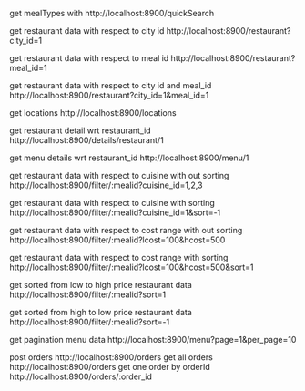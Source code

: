 get mealTypes with  http://localhost:8900/quickSearch

get restaurant data with respect to city id http://localhost:8900/restaurant?city_id=1

get restaurant data with respect to meal id http://localhost:8900/restaurant?meal_id=1

get restaurant data with respect to city id and meal_id http://localhost:8900/restaurant?city_id=1&meal_id=1

get locations  http://localhost:8900/locations 

get restaurant detail wrt restaurant_id http://localhost:8900/details/restaurant/1 

get menu details wrt restaurant_id http://localhost:8900/menu/1


get restaurant data with respect to cuisine with out sorting http://localhost:8900/filter/:mealid?cuisine_id=1,2,3


get restaurant data with respect to cuisine with sorting http://localhost:8900/filter/:mealid?cuisine_id=1&sort=-1

get restaurant data with respect to cost range with out sorting http://localhost:8900/filter/:mealid?lcost=100&hcost=500

get restaurant data with respect to cost range with sorting http://localhost:8900/filter/:mealid?lcost=100&hcost=500&sort=1 

get sorted from low to high price  restaurant data http://localhost:8900/filter/:mealid?sort=1 

get sorted from high to low price  restaurant data http://localhost:8900/filter/:mealid?sort=-1 


get pagination menu data http://localhost:8900/menu?page=1&per_page=10

post orders http://localhost:8900/orders 
get all orders http://localhost:8900/orders 
get one order by orderId http://localhost:8900/orders/:order_id
